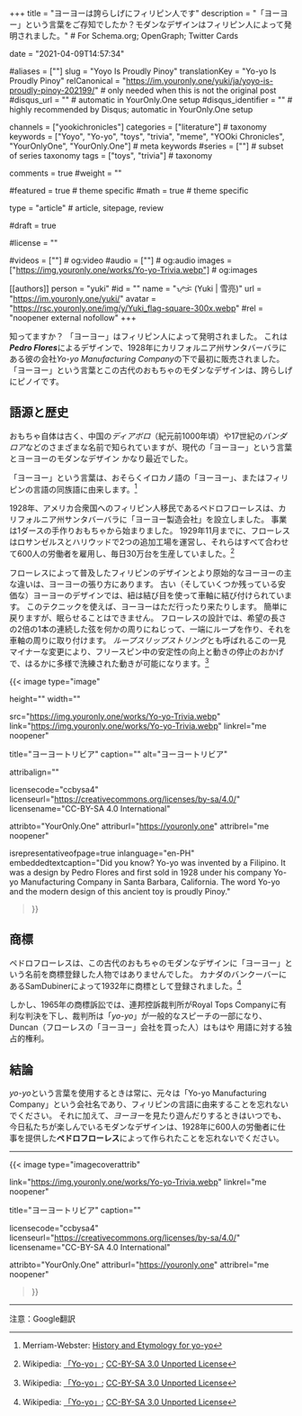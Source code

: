 +++
title = "ヨーヨーは誇らしげにフィリピン人です"
description = "「ヨーヨー」という言葉をご存知でしたか？モダンなデザインはフィリピン人によって発明されました。" # For Schema.org; OpenGraph; Twitter Cards

date = "2021-04-09T14:57:34"

#aliases = [""]
slug = "Yoyo Is Proudly Pinoy"
translationKey = "Yo-yo Is Proudly Pinoy"
relCanonical = "https://im.youronly.one/yuki/ja/yoyo-is-proudly-pinoy-202199/"                           # only needed when this is not the original post
#disqus_url = ""                                                    # automatic in YourOnly.One setup
#disqus_identifier = ""                                             # highly recommended by Disqus; automatic in YourOnly.One setup

channels = ["yookichronicles"]
categories = ["literature"]                           # taxonomy
keywords = ["Yoyo", "Yo-yo", "toys", "trivia", "meme", "YOOki Chronicles", "YourOnlyOne", "YourOnly.One"]                              # meta keywords
#series = [""]                               # subset of series taxonomy
tags = ["toys", "trivia"]                                  # taxonomy

comments = true
#weight = ""

#featured = true                              # theme specific
#math = true                                  # theme specific

type = "article"                                                           # article, sitepage, review

#draft = true

#license = ""

#videos = [""]                                # og:video
#audio = [""]                               # og:audio
images = ["https://img.youronly.one/works/Yo-yo-Trivia.webp"]    # og:images

[[authors]]
person = "yuki"
#id = ""
name = "ᜌᜓᜃᜒ (Yuki | 雪亮)"
url = "https://im.youronly.one/yuki/"
avatar = "https://rsc.youronly.one/img/y/Yuki_flag-square-300x.webp"
#rel = "noopener external nofollow"
+++

知ってますか？ 「ヨーヨー」はフィリピン人によって発明されました。 これは***Pedro Flores***によるデザインで、1928年にカリフォルニア州サンタバーバラにある彼の会社*Yo-yo Manufacturing Company*の下で最初に販売されました。 「ヨーヨー」という言葉とこの古代のおもちゃのモダンなデザインは、誇らしげにピノイです。

<!--more-->

## 語源と歴史
おもちゃ自体は古く、中国の*ディアボロ*（紀元前1000年頃）や17世紀の*バンダロア*などのさまざまな名前で知られていますが、現代の「ヨーヨー」という言葉とヨーヨーのモダンなデザイン かなり最近でした。

「ヨーヨー」という言葉は、おそらくイロカノ語の「ヨーヨー」、またはフィリピンの言語の同族語に由来します。[^b]

1928年、アメリカ合衆国へのフィリピン人移民であるペドロフローレスは、カリフォルニア州サンタバーバラに「ヨーヨー製造会社」を設立しました。 事業は1ダースの手作りおもちゃから始まりました。 1929年11月までに、フローレスはロサンゼルスとハリウッドで2つの追加工場を運営し、それらはすべて合わせて600人の労働者を雇用し、毎日30万台を生産していました。[^a]

フローレスによって普及したフィリピンのデザインとより原始的なヨーヨーの主な違いは、ヨーヨーの張り方にあります。 古い（そしていくつか残っている安価な）ヨーヨーのデザインでは、紐は結び目を使って車軸に結び付けられています。 このテクニックを使えば、ヨーヨーはただ行ったり来たりします。 簡単に戻りますが、眠らせることはできません。 フローレスの設計では、希望の長さの2倍の1本の連続した弦を何かの周りにねじって、一端にループを作り、それを車軸の周りに取り付けます。 *ループスリップストリング*とも呼ばれるこの一見マイナーな変更により、フリースピン中の安定性の向上と動きの停止のおかげで、はるかに多様で洗練された動きが可能になります。[^a]

[^a]: Wikipedia: [「Yo-yo」](https://en.wikipedia.org/wiki/Yo-yo#Etymology_and_history); [CC-BY-SA 3.0 Unported License](https://en.wikipedia.org/wiki/Wikipedia:Text_of_Creative_Commons_Attribution-ShareAlike_3.0_Unported_License)
[^b]: Merriam-Webster: [History and Etymology for yo-yo](https://www.merriam-webster.com/dictionary/yo-yo)

{{< image
  type="image"

  height=""
  width=""

  src="https://img.youronly.one/works/Yo-yo-Trivia.webp"
  link="https://img.youronly.one/works/Yo-yo-Trivia.webp"
  linkrel="me noopener"

  title="ヨーヨートリビア"
  caption=""
  alt="ヨーヨートリビア"

  attribalign=""

  licensecode="ccbysa4"
  licenseurl="https://creativecommons.org/licenses/by-sa/4.0/"
  licensename="CC-BY-SA 4.0 International"

  attribto="YourOnly.One"
  attriburl="https://youronly.one"
  attribrel="me noopener"

  isrepresentativeofpage=true
  inlanguage="en-PH"
  embeddedtextcaption="Did you know? Yo-yo was invented by a Filipino. It was a design by Pedro Flores and first sold in 1928 under his company Yo-yo Manufacturing Company in Santa Barbara, California. The word Yo-yo and the modern design of this ancient toy is proudly Pinoy."
>}}

## 商標
ペドロフローレスは、この古代のおもちゃのモダンなデザインに「ヨーヨー」という名前を商標登録した人物ではありませんでした。 カナダのバンクーバーにあるSamDubinerによって1932年に商標として登録されました。[^a]

しかし、1965年の商標訴訟では、連邦控訴裁判所がRoyal Tops Companyに有利な判決を下し、裁判所は「*yo-yo*」が一般的なスピーチの一部になり、Duncan（フローレスの「ヨーヨー」会社を買った人）はもはや 用語に対する独占的権利。

## 結論
*yo-yo*という言葉を使用するときは常に、元々は「Yo-yo Manufacturing Company」という会社名であり、フィリピンの言語に由来することを忘れないでください。 それに加えて、*ヨーヨー*を見たり遊んだりするときはいつでも、今日私たちが楽しんでいるモダンなデザインは、1928年に600人の労働者に仕事を提供した**ペドロフローレス**によって作られたことを忘れないでください。

-------

{{< image
  type="imagecoverattrib"

  link="https://img.youronly.one/works/Yo-yo-Trivia.webp"
  linkrel="me noopener"

  title="ヨーヨートリビア"
  caption=""

  licensecode="ccbysa4"
  licenseurl="https://creativecommons.org/licenses/by-sa/4.0/"
  licensename="CC-BY-SA 4.0 International"

  attribto="YourOnly.One"
  attriburl="https://youronly.one"
  attribrel="me noopener"
>}}

-------

注意：Google翻訳
